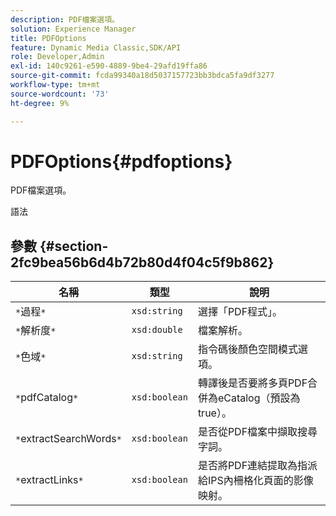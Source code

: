 ```yaml
---
description: PDF檔案選項。
solution: Experience Manager
title: PDFOptions
feature: Dynamic Media Classic,SDK/API
role: Developer,Admin
exl-id: 140c9261-e590-4889-9be4-29afd19ffa86
source-git-commit: fcda99340a18d5037157723bb3bdca5fa9df3277
workflow-type: tm+mt
source-wordcount: '73'
ht-degree: 9%

---
```


# PDFOptions{#pdfoptions}

PDF檔案選項。

語法

## 參數 {#section-2fc9bea56b6d4b72b80d4f04c5f9b862}

| 名稱 | 類型 | 說明 |
|---|---|---|
| `*`過程`*` | `xsd:string` | 選擇「PDF程式」。 |
| `*`解析度`*` | `xsd:double` | 檔案解析。 |
| `*`色域`*` | `xsd:string` | 指令碼後顏色空間模式選項。 |
| `*`pdfCatalog`*` | `xsd:boolean` | 轉譯後是否要將多頁PDF合併為eCatalog（預設為true）。 |
| `*`extractSearchWords`*` | `xsd:boolean` | 是否從PDF檔案中擷取搜尋字詞。 |
| `*`extractLinks`*` | `xsd:boolean` | 是否將PDF連結提取為指派給IPS內柵格化頁面的影像映射。 |
